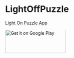 # LightOffPuzzle
[Light On Puzzle App](https://play.google.com/store/apps/details?id=com.intrusoft.lightsonpuzzle)

<a href='https://play.google.com/store/apps/details?id=com.intrusoft.lightsonpuzzle&utm_source=global_co&utm_small=prtnr&utm_content=Mar2515&utm_campaign=PartBadge&pcampaignid=MKT-Other-global-all-co-prtnr-py-PartBadge-Mar2515-1'><img alt='Get it on Google Play' src='https://play.google.com/intl/en_us/badges/images/generic/en_badge_web_generic.png' width="193" height="75"/></a>
